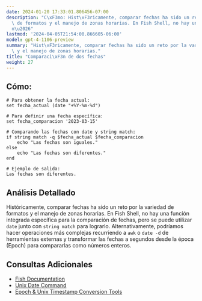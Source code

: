 ```yaml
---
date: 2024-01-20 17:33:01.806456-07:00
description: "C\xF3mo: Hist\xF3ricamente, comparar fechas ha sido un reto por la variedad\
  \ de formatos y el manejo de zonas horarias. En Fish Shell, no hay una funci\xF3\
  n\u2026"
lastmod: '2024-04-05T21:54:00.866605-06:00'
model: gpt-4-1106-preview
summary: "Hist\xF3ricamente, comparar fechas ha sido un reto por la variedad de formatos\
  \ y el manejo de zonas horarias."
title: "Comparaci\xF3n de dos fechas"
weight: 27
---
```


## Cómo:
```Fish Shell
# Para obtener la fecha actual:
set fecha_actual (date "+%Y-%m-%d")

# Para definir una fecha específica:
set fecha_comparacion '2023-03-15'

# Comparando las fechas con date y string match:
if string match -q $fecha_actual $fecha_comparacion
    echo "Las fechas son iguales."
else
    echo "Las fechas son diferentes."
end

# Ejemplo de salida:
Las fechas son diferentes.
```

## Análisis Detallado
Históricamente, comparar fechas ha sido un reto por la variedad de formatos y el manejo de zonas horarias. En Fish Shell, no hay una función integrada específica para la comparación de fechas, pero se puede utilizar `date` junto con `string match` para lograrlo. Alternativamente, podríamos hacer operaciones más complejas recurriendo a `awk` o `date -d` de herramientas externas y transformar las fechas a segundos desde la época (Epoch) para compararlas como números enteros.

## Consultas Adicionales
- [Fish Documentation](https://fishshell.com/docs/current/index.html)
- [Unix Date Command](https://man7.org/linux/man-pages/man1/date.1.html)
- [Epoch & Unix Timestamp Conversion Tools](https://www.epochconverter.com/)
